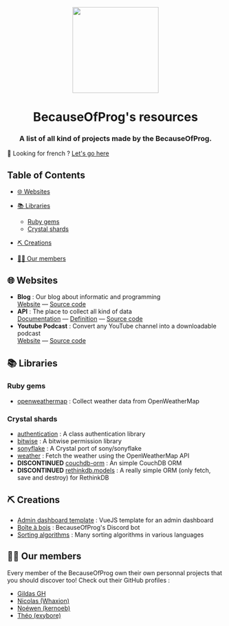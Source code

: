 <div align="center">
  <img src="https://cdn.becauseofprog.fr/v2/sites/becauseofprog.fr/assets/logos/bop.svg" width="200" />
  <h1>BecauseOfProg's resources</h1>
  <h3>A list of all kind of projects made by the BecauseOfProg.</h3>
</div>

🥖 Looking for french ? [Let's go here](README-fr.md)

## Table of Contents

- [🌐 Websites](#-websites)
- [📚 Libraries](#-libraries)
  - [Ruby gems](#ruby-gems)
  - [Crystal shards](#crystal-shards)
- [⛏ Creations](#-creations)

- [👨‍💻 Our members](#-our-members)

## 🌐 Websites

- **Blog** : Our blog about informatic and programming  
  [Website](https://becauseofprog.fr) &mdash; [Source code](https://github.com/BecauseOfProg/blog)
- **API** : The place to collect all kind of data  
  [Documentation](https://github.com/BecauseOfProg/api-docs) &mdash; [Definition](https://github.com/BecauseOfProg/api-definition) &mdash; [Source code](https://github.com/BecauseOfProg/api)
- **Youtube Podcast** : Convert any YouTube channel into a downloadable podcast  
  [Website](https://podcast.becauseofprog.fr) &mdash; [Source code](https://github.com/BecauseOfProg/yt-podcast)

## 📚 Libraries

### Ruby gems

- [openweathermap](https://github.com/BecauseOfProg/openweathermap-ruby) : Collect weather data from OpenWeatherMap

### Crystal shards

- [authentication](https://github.com/BecauseOfProg/authentication) : A class authentication library
- [bitwise](https://github.com/BecauseOfProg/bitwise) : A bitwise permission library
- [sonyflake](https://github.com/BecauseOfProg/sonyflake) : A Crystal port of sony/sonyflake
- [weather](https://github.com/BecauseOfProg/crystal-weather) : Fetch the weather using the OpenWeatherMap API
- **DISCONTINUED** [couchdb-orm](https://github.com/BecauseOfProg/couchdb-orm) : An simple CouchDB ORM
- **DISCONTINUED** [rethinkdb.models](https://github.com/BecauseOfProg/rethinkdb.models) : A really simple ORM (only fetch, save and destroy) for RethinkDB

## ⛏ Creations

- [Admin dashboard template](https://github.com/BecauseOfProg/admin-dashboard-template) : VueJS template for an admin dashboard
- [Boîte à bois](https://github.com/BecauseOfProg/boite-a-bois) : BecauseOfProg's Discord bot
- [Sorting algorithms](https://github.com/BecauseOfProg/sorting-algorithms) : Many sorting algorithms in various languages

## 👨‍💻 Our members

Every member of the BecauseOfProg own their own personnal projects that you should discover too! Check out their GitHub profiles :

- [Gildas GH](https://github.com/Gildas-GH)
- [Nicolas (Whaxion)](https://github.com/Whaxion)
- [Noéwen (kernoeb)](https://github.com/kernoeb)
- [Théo (exybore)](https://github.com/theovidal2103)
